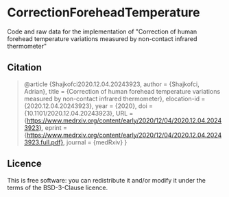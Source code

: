 # CorrectionForeheadTemperature
Code and raw data for the implementation of "Correction of human forehead temperature variations measured by non-contact infrared thermometer"

## Citation
>@article {Shajkofci2020.12.04.20243923,
>	author = {Shajkofci, Adrian},
>	title = {Correction of human forehead temperature variations measured by non-contact infrared thermometer},
>	elocation-id = {2020.12.04.20243923},
>	year = {2020},
>	doi = {10.1101/2020.12.04.20243923},
>	URL = {https://www.medrxiv.org/content/early/2020/12/04/2020.12.04.20243923},
>	eprint = {https://www.medrxiv.org/content/early/2020/12/04/2020.12.04.20243923.full.pdf},
>	journal = {medRxiv}
>}

## Licence
This is free software: you can redistribute it and/or modify it under the terms of the BSD-3-Clause licence.
